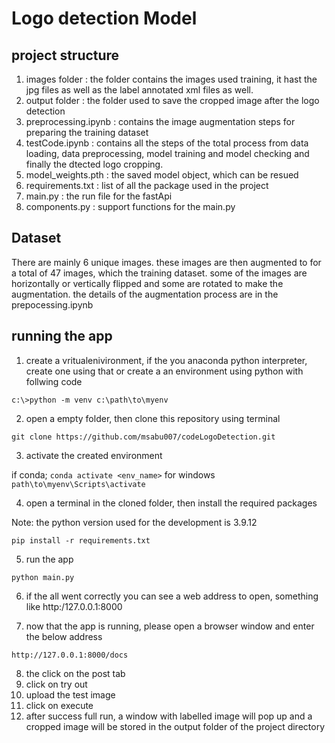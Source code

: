 # Logo detection Model

## project structure

1. images folder : the folder contains the images used training, it hast the jpg files as well as the label annotated xml files as well.
2. output folder : the folder used to save the cropped image after the logo detection
3. preprocessing.ipynb : contains the image augmentation steps for preparing the training dataset
4. testCode.ipynb : contains all the steps of the total process from data loading, data preprocessing, model training and model checking and finally the dtected logo cropping.
5. model_weights.pth : the saved model object, which can be resued 
6. requirements.txt : list of all the package used in the project
7. main.py : the run file for the fastApi
8. components.py : support functions for the main.py

## Dataset

There are mainly 6 unique images. these images are then augmented to for a total of 47 images, which the training dataset. some of the images are horizontally or vertically flipped and some are rotated to make the augmentation. the details of the augmentation process are in the prepocessing.ipynb

## running the app

1. create a vritualenivironment, if the you anaconda python interpreter, create one using that or create a an environment using python with follwing code

`` c:\>python -m venv c:\path\to\myenv ``

2. open a empty folder, then clone this repository using terminal

`` git clone https://github.com/msabu007/codeLogoDetection.git ``

3. activate the created environment

if conda;
`` conda activate <env_name> ``
for windows 
`` path\to\myenv\Scripts\activate ``

4. open a terminal in the cloned folder, then install the required packages

Note: the python version used for the development is 3.9.12

`` pip install -r requirements.txt ``

5. run the app

`` python main.py ``

6. if the all went correctly you can see a web address to open, something like http:/127.0.0.1:8000

7. now that the app is running, please open a browser window and enter the below address

`` http://127.0.0.1:8000/docs ``

8. the click on the post tab
9. click on try out
10. upload the test image
11. click on execute
12. after success full run, a window with labelled image will pop up and a cropped image will be stored in the output folder of the project directory